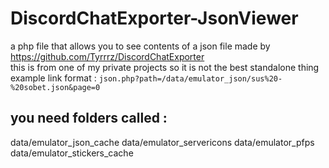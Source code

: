 # DiscordChatExporter-JsonViewer
a php file that allows you to see contents of a json file made by https://github.com/Tyrrrz/DiscordChatExporter <br>
this is from one of my private projects so it is not the best standalone thing <br>
example link format : `json.php?path=/data/emulator_json/sus%20-%20sobet.json&page=0` <br>
## you need folders called :
data/emulator_json_cache
data/emulator_servericons
data/emulator_pfps
data/emulator_stickers_cache
